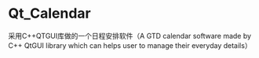 # Qt_Calendar
采用C++QTGUI库做的一个日程安排软件（A GTD calendar software made by C++ QtGUI library which can helps user to manage their everyday details）
